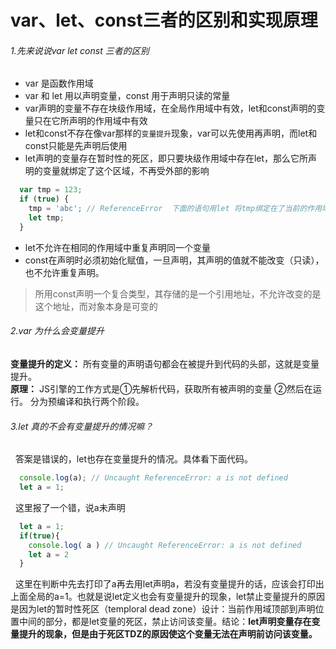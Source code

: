 # var、let、const三者的区别和实现原理
###### 1.先来说说var let const 三者的区别
* var 是函数作用域
* var 和 let 用以声明变量，const 用于声明只读的常量
* var声明的变量不存在块级作用域，在全局作用域中有效，let和const声明的变量只在它所声明的作用域中有效
* let和const不存在像var那样的`变量提升`现象，var可以先使用再声明，而let和const只能是先声明后使用
* let声明的变量存在暂时性的死区，即只要块级作用域中存在let，那么它所声明的变量就绑定了这个区域，不再受外部的影响
```javascript
  var tmp = 123;
  if (true) {
    tmp = 'abc'; // ReferenceError  下面的语句用let 将tmp绑定在了当前的作用域中，此时是未声明就使用了，所以报了语法错误。
    let tmp;  
  }
```
* let不允许在相同的作用域中重复声明同一个变量
* const在声明时必须初始化赋值，一旦声明，其声明的值就不能改变（只读），也不允许重复声明。
>所用const声明一个复合类型，其存储的是一个引用地址，不允许改变的是这个地址，而对象本身是可变的

###### 2.var 为什么会变量提升
**变量提升的定义：** 所有变量的声明语句都会在被提升到代码的头部，这就是变量提升。<br/>
**原理：** JS引擎的工作方式是①先解析代码，获取所有被声明的变量 ②然后在运行。   分为预编译和执行两个阶段。
###### 3.let 真的不会有变量提升的情况嘛？
  &nbsp;&nbsp;答案是错误的，let也存在变量提升的情况。具体看下面代码。
```javascript
  console.log(a); // Uncaught ReferenceError: a is not defined
  let a = 1;
```
  &nbsp;&nbsp;这里报了一个错，说a未声明
```javascript
  let a = 1;
  if(true){
    console.log( a ) // Uncaught ReferenceError: a is not defined
    let a = 2
  }
```
  &nbsp;&nbsp;这里在判断中先去打印了a再去用let声明a，若没有变量提升的话，应该会打印出上面全局的a=1。也就是说let定义也会有变量提升的现象，let禁止变量提升的原因是因为let的暂时性死区（temploral dead zone）设计：当前作用域顶部到声明位置中间的部分，都是let变量的死区，禁止访问该变量。结论：**let声明变量存在变量提升的现象，但是由于死区TDZ的原因使这个变量无法在声明前访问该变量。**

  
